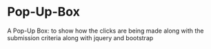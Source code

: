 # Pop-Up-Box
A Pop-Up Box: to show how the clicks are being made along with the submission criteria along with jquery and bootstrap
